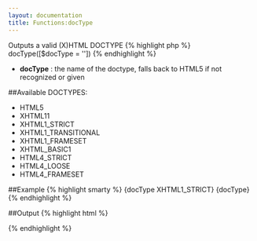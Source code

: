 ```yaml
---
layout: documentation
title: Functions:docType
---
```


Outputs a valid (X)HTML DOCTYPE
{% highlight php %}
docType([$docType = ''])
{% endhighlight %}

* **docType** : the name of the doctype, falls back to HTML5 if not recognized or given

##Available DOCTYPES:
* HTML5
* XHTML11
* XHTML1_STRICT
* XHTML1_TRANSITIONAL
* XHTML1_FRAMESET
* XHTML_BASIC1
* HTML4_STRICT
* HTML4_LOOSE
* HTML4_FRAMESET

##Example
{% highlight smarty %}
{docType XHTML1_STRICT}
{docType}
{% endhighlight %}

##Output
{% highlight html %}
<!DOCTYPE html PUBLIC "-//W3C//DTD XHTML 1.0 Strict//EN" "http://www.w3.org/TR/xhtml1/DTD/xhtml1-strict.dtd">
<!DOCTYPE html>
{% endhighlight %}
